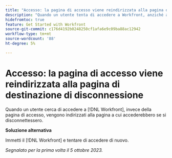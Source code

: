 ```yaml
---
title: "Accesso: la pagina di accesso viene reindirizzata alla pagina di destinazione di disconnessione"
description: "Quando un utente tenta di accedere a Workfront, anziché alla pagina di accesso, viene indirizzato alla pagina a cui accederebbe se si disconnettesse."
hidefromtoc: true
feature: Get Started with Workfront
source-git-commit: c176d4192b0248250cf1afa6e9c09ba88ac12942
workflow-type: tm+mt
source-wordcount: '88'
ht-degree: 5%

---
```



# Accesso: la pagina di accesso viene reindirizzata alla pagina di destinazione di disconnessione

Quando un utente cerca di accedere a [!DNL Workfront], invece della pagina di accesso, vengono indirizzati alla pagina a cui accederebbero se si disconnettessero.

**Soluzione alternativa**

Immetti il [!DNL Workfront] e tentare di accedere di nuovo.

_Segnalato per la prima volta il 5 ottobre 2023._
